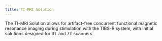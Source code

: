 ```yaml
---
title: TI-MRI Solution
---
```


The TI-MRI Solution allows for artifact-free concurrent functional magnetic resonance imaging during stimulation with the TIBS-R system, with initial solutions designed for 3T and 7T scanners.
